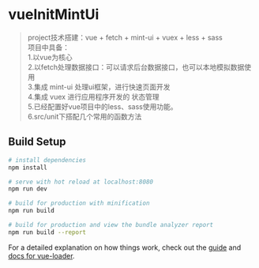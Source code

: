 # vueInitMintUi

> project技术搭建：vue + fetch + mint-ui + vuex + less + sass <br />
> 项目中具备：<br />
>       1.以vue为核心<br />
        2.以fetch处理数据接口：可以请求后台数据接口，也可以本地模拟数据使用 <br />
        3.集成 mint-ui 处理ui框架，进行快速页面开发 <br />
        4.集成 vuex 进行应用程序开发的 状态管理 <br />
        5.已经配置好vue项目中的less、sass使用功能。<br />
        6.src/unit下搭配几个常用的函数方法
## Build Setup

``` bash
# install dependencies
npm install

# serve with hot reload at localhost:8080 
npm run dev

# build for production with minification
npm run build

# build for production and view the bundle analyzer report
npm run build --report
```

For a detailed explanation on how things work, check out the [guide](http://vuejs-templates.github.io/webpack/) and [docs for vue-loader](http://vuejs.github.io/vue-loader).
